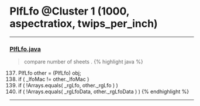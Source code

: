 # PlfLfo @Cluster 1 (1000, aspectratiox, twips_per_inch)

***

### [PlfLfo.java](https://searchcode.com/codesearch/view/97384147/)
> compare number of sheets . 
{% highlight java %}
137. PlfLfo other = (PlfLfo) obj;
138. if ( _lfoMac != other._lfoMac )
140. if ( !Arrays.equals( _rgLfo, other._rgLfo ) )
142. if ( !Arrays.equals( _rgLfoData, other._rgLfoData ) )
{% endhighlight %}

***


